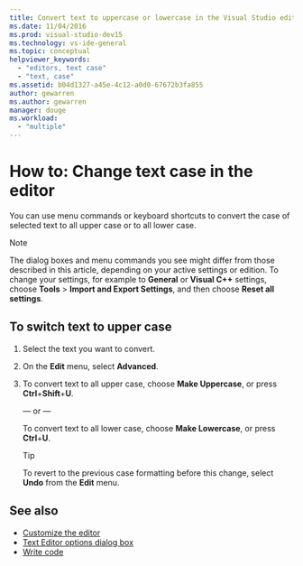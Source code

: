 ```yaml
---
title: Convert text to uppercase or lowercase in the Visual Studio editor
ms.date: 11/04/2016
ms.prod: visual-studio-dev15
ms.technology: vs-ide-general
ms.topic: conceptual
helpviewer_keywords:
  - "editors, text case"
  - "text, case"
ms.assetid: b04d1327-a45e-4c12-a0d0-67672b3fa855
author: gewarren
ms.author: gewarren
manager: douge
ms.workload:
  - "multiple"
---
```

# How to: Change text case in the editor

You can use menu commands or keyboard shortcuts to convert the case of selected text to all upper case or to all lower case.

> [!NOTE]
> The dialog boxes and menu commands you see might differ from those described in this article, depending on your active settings or edition. To change your settings, for example to **General** or **Visual C++** settings, choose **Tools** > **Import and Export Settings**, and then choose **Reset all settings**.

## To switch text to upper case

1.  Select the text you want to convert.

2.  On the **Edit** menu, select **Advanced**.

3.  To convert text to all upper case, choose **Make Uppercase**, or press **Ctrl**+**Shift**+**U**.

    — or —

    To convert text to all lower case, choose **Make Lowercase**, or press **Ctrl**+**U**.

    > [!TIP]
    > To revert to the previous case formatting before this change, select **Undo** from the **Edit** menu.

## See also

- [Customize the editor](../ide/customizing-the-editor.md)
- [Text Editor options dialog box](../ide/reference/text-editor-options-dialog-box.md)
- [Write code](../ide/writing-code-in-the-code-and-text-editor.md)
